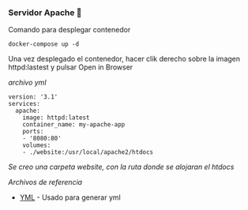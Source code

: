 
### Servidor Apache 🔧

Comando para desplegar contenedor

```
docker-compose up -d
```

Una vez desplegado el contenedor, hacer clik derecho sobre la imagen httpd:lastest y pulsar Open in Browser

_archivo yml_

```
version: '3.1'
services:
  apache:
    image: httpd:latest
    container_name: my-apache-app
    ports:
    - '8080:80'
    volumes:
    - ./website:/usr/local/apache2/htdocs
```
_Se creo una carpeta website, con la ruta donde se alojaran el htdocs_


_Archivos de referencia_

* [YML](https://www.theserverside.com/blog/Coffee-Talk-Java-News-Stories-and-Opinions/Simple-Apache-docker-compose-example-with-Dockers-httpd-image) - Usado para generar yml
